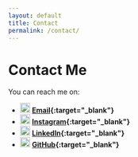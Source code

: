 ```yaml
---
layout: default
title: Contact
permalink: /contact/
---
```

# Contact Me

You can reach me on:  

- <img src="https://upload.wikimedia.org/wikipedia/commons/7/7e/Gmail_icon_%282020%29.svg" width="20"> **[Email](mailto:hosanosacha@gmail.com){:target="_blank"}**
- <img src="https://upload.wikimedia.org/wikipedia/commons/a/a5/Instagram_icon.png" width="20"> **[Instagram](https://www.instagram.com/sacha_hosana/){:target="_blank"}**
- <img src="https://upload.wikimedia.org/wikipedia/commons/c/ca/LinkedIn_logo_initials.png" width="20"> **[LinkedIn](https://www.linkedin.com/in/sacha-hosana/){:target="_blank"}**
- <img src="https://upload.wikimedia.org/wikipedia/commons/9/91/Octicons-mark-github.svg" width="20"> **[GitHub](https://github.com/Hosana-sacha){:target="_blank"}**

